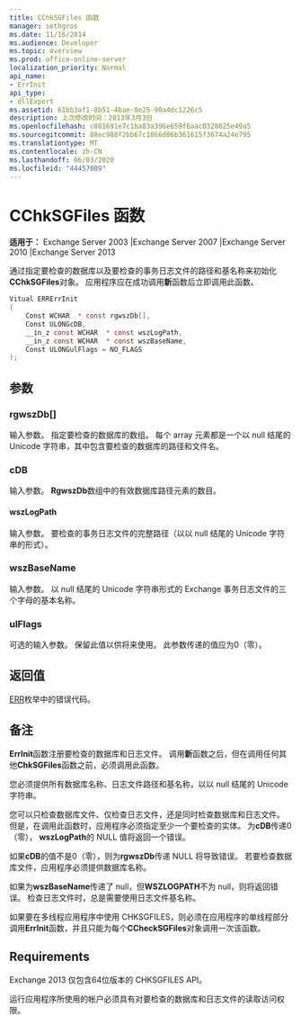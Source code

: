```yaml
---
title: CChkSGFiles 函数
manager: sethgros
ms.date: 11/16/2014
ms.audience: Developer
ms.topic: overview
ms.prod: office-online-server
localization_priority: Normal
api_name:
- ErrInit
api_type:
- dllExport
ms.assetid: 61bb3af1-8b51-4bae-8e25-90a4dc1226c5
description: 上次修改时间：2013年3月3日
ms.openlocfilehash: c881691e7c1ba83a396e659f6aac0328625e49a5
ms.sourcegitcommit: 88ec988f2bb67c1866d06b361615f3674a24e795
ms.translationtype: MT
ms.contentlocale: zh-CN
ms.lasthandoff: 06/03/2020
ms.locfileid: "44457009"
---
```

# <a name="cchksgfileserrinit-function"></a>CChkSGFiles 函数
  
**适用于：** Exchange Server 2003 |Exchange Server 2007 |Exchange Server 2010 |Exchange Server 2013
  
通过指定要检查的数据库以及要检查的事务日志文件的路径和基名称来初始化**CChkSGFiles**对象。 应用程序应在成功调用**新**函数后立即调用此函数。 
  
```cs
Vitual ERRErrInit  
(
    Const WCHAR  * const rgwszDb[],
    Const ULONGcDB,
    __in_z const WCHAR  * const wszLogPath,
    __in_z const WCHAR  * const wszBaseName,
    Const ULONGulFlags = NO_FLAGS
);

```

## <a name="parameters"></a>参数

### <a name="rgwszdb"></a>rgwszDb[]
  
输入参数。 指定要检查的数据库的数组。 每个 array 元素都是一个以 null 结尾的 Unicode 字符串，其中包含要检查的数据库的路径和文件名。
    
### <a name="cdb"></a>cDB
  
输入参数。 **RgwszDb**数组中的有效数据库路径元素的数目。 
    
#### <a name="wszlogpath"></a>wszLogPath
  
输入参数。 要检查的事务日志文件的完整路径（以以 null 结尾的 Unicode 字符串的形式）。
    
### <a name="wszbasename"></a>wszBaseName
  
输入参数。 以 null 结尾的 Unicode 字符串形式的 Exchange 事务日志文件的三个字母的基本名称。
    
### <a name="ulflags"></a>ulFlags
  
可选的输入参数。 保留此值以供将来使用。 此参数传递的值应为0（零）。
    
## <a name="return-value"></a>返回值

[ERR](cchksgfiles-err-enumeration.md)枚举中的错误代码。 
  
## <a name="remarks"></a>备注

**ErrInit**函数注册要检查的数据库和日志文件。 调用**新**函数之后，但在调用任何其他**ChkSGFiles**函数之前，必须调用此函数。 
  
您必须提供所有数据库名称、日志文件路径和基名称，以以 null 结尾的 Unicode 字符串。
  
您可以只检查数据库文件、仅检查日志文件，还是同时检查数据库和日志文件。 但是，在调用此函数时，应用程序必须指定至少一个要检查的实体。 为**cDB**传递0（零）， **wszLogPath**的 NULL 值将返回一个错误。 
  
如果**cDB**的值不是0（零），则为**rgwszDb**传递 NULL 将导致错误。 若要检查数据库文件，应用程序必须提供数据库名称。 
  
如果为**wszBaseName**传递了 null，但**WSZLOGPATH**不为 null，则将返回错误。 检查日志文件时，总是需要使用日志文件基名称。 
  
如果要在多线程应用程序中使用 CHKSGFILES，则必须在应用程序的单线程部分调用**ErrInit**函数，并且只能为每个**CCheckSGFiles**对象调用一次该函数。 
  
## <a name="requirements"></a>Requirements

Exchange 2013 仅包含64位版本的 CHKSGFILES API。
  
运行应用程序所使用的帐户必须具有对要检查的数据库和日志文件的读取访问权限。
  

